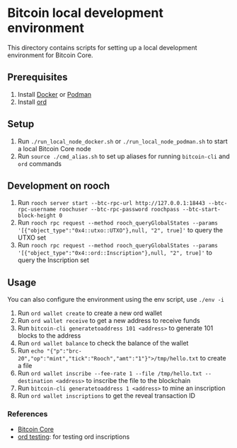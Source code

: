 # Bitcoin local development environment

This directory contains scripts for setting up a local development environment for Bitcoin Core.

## Prerequisites
1. Install [Docker](https://docs.docker.com/install/) or [Podman](https://podman.io/docs/installation)
2. Install [ord](https://docs.ordinals.com/guides/wallet.html?highlight=install#installing-ord)

## Setup

1. Run `./run_local_node_docker.sh` or `./run_local_node_podman.sh` to start a local Bitcoin Core node
2. Run `source ./cmd_alias.sh` to set up aliases for running `bitcoin-cli` and `ord` commands

## Development on rooch

1. Run `rooch server start --btc-rpc-url http://127.0.0.1:18443 --btc-rpc-username roochuser --btc-rpc-password roochpass --btc-start-block-height 0`
2. Run `rooch rpc request --method rooch_queryGlobalStates --params '[{"object_type":"0x4::utxo::UTXO"},null, "2", true]'` to query the UTXO set
3. Run `rooch rpc request --method rooch_queryGlobalStates --params '[{"object_type":"0x4::ord::Inscription"},null, "2", true]'` to query the Inscription set

## Usage

You can also configure the environment using the env script, use `./env -i`

1. Run `ord wallet create` to create a new ord wallet
2. Run `ord wallet receive` to get a new address to receive funds
3. Run `bitcoin-cli generatetoaddress 101 <address>` to generate 101 blocks to the address
4. Run `ord wallet balance` to check the balance of the wallet
5. Run `echo "{"p":"brc-20","op":"mint","tick":"Rooch","amt":"1"}">/tmp/hello.txt` to create a file
6. Run `ord wallet inscribe --fee-rate 1 --file /tmp/hello.txt --destination <address>` to inscribe the file to the blockchain
7. Run `bitcoin-cli generatetoaddress 1 <address>` to mine an inscription
8. Run `ord wallet inscriptions` to get the reveal transaction ID




### References
* [Bitcoin Core](https://bitcoincore.org/en/doc/25.0.0/)
* [ord testing](https://docs.ordinals.com/guides/testing.html): for testing ord inscriptions

